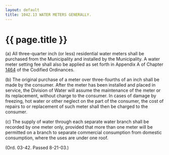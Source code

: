 ```yaml
---
layout: default 
title: 1042.13 WATER METERS GENERALLY.
---
```


{{ page.title }}
================

​(a) All three-quarter inch (or less) residential water meters shall be
purchased from the Municipality and installed by the Municipality. A
water meter setting fee shall also be applied as set forth in Appendix A
of Chapter [1464](58d37b9c.html) of the Codified Ordinances.

​(b) The original purchase of a meter over three-fourths of an inch
shall be made by the consumer. After the meter has been installed and
placed in service, the Division of Water will assume the maintenance of
the meter or its replacement, without charge to the consumer. In cases
of damage by freezing, hot water or other neglect on the part of the
consumer, the cost of repairs to or replacement of such meter shall then
be charged to the consumer.

​(c) The supply of water through each separate water branch shall be
recorded by one meter only, provided that more than one meter will be
permitted on a branch to separate commercial consumption from domestic
consumption, where the uses are under one roof.

(Ord. 03-42. Passed 8-21-03.)

